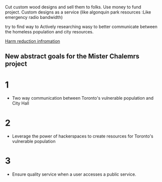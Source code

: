 Cut custom wood designs and sell them to folks.
Use money to fund project.
Custom designs as a service (like algonquin park resources :Like emergency radio bandwidth)

try to find way to
Actively researching wasy to better communicate between the homeless population and city resources.

[Harm reduction infromation](https://www.toronto.ca/community-people/health-wellness-care/health-programs-advice/harm-reduction-supplies-and-locations/)

## New abstract goals for the Mister Chalemrs project

# 1
 + Two way communication between Toronto's vulnerable population and City Hall


# 2
  + Leverage the power of hackerspaces to create resources for Toronto's vulnerable population


# 3

 + Ensure quality service when a user accesses a public service.
